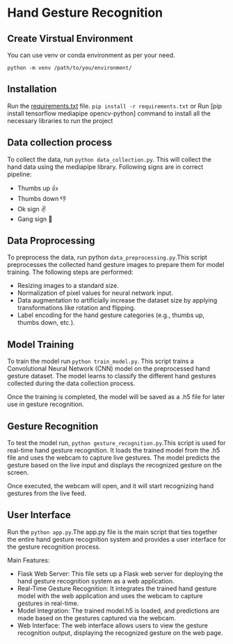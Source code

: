 # Hand Gesture Recognition

## Create Virstual Environment
You can use venv or conda environment as per your need.


```python -m venv /path/to/you/environment/```

## Installation
Run the [requirements.txt](/requirements.txt) file.
```pip install -r requirements.txt``` or 
Run [pip install tensorflow mediapipe opencv-python] command to install all the necessary libraries to run the project

## Data collection process
To collect the data, run ```python data_collection.py```. This will collect the hand data using the mediapipe library. Following signs are in correct pipeline:

* Thumbs up 👍
* Thumbs down 👎
* Ok sign ✌️
* Gang sign 🤟

## Data Proprocessing
To preprocess the data, run python ```data_preprocessing.py```.This script preprocesses the collected hand gesture images to prepare them for model training. The following steps are performed:

* Resizing images to a standard size.
* Normalization of pixel values for neural network input.
* Data augmentation to artificially increase the dataset size by  applying transformations like rotation and flipping.
* Label encoding for the hand gesture categories (e.g., thumbs up, thumbs down, etc.).

## Model Training
To train the model run ```python train_model.py```. This script trains a Convolutional Neural Network (CNN) model on the preprocessed hand gesture dataset. The model learns to classify the different hand gestures collected during the data collection process.

Once the training is completed, the model will be saved as a .h5 file for later use in gesture recognition.

## Gesture Recognition
To test the model run, ```python gesture_recognition.py```.This script is used for real-time hand gesture recognition. It loads the trained model from the .h5 file and uses the webcam to capture live gestures. The model predicts the gesture based on the live input and displays the recognized gesture on the screen.

Once executed, the webcam will open, and it will start recognizing hand gestures from the live feed.

## User Interface
Run the ```python app.py```.The app.py file is the main script that ties together the entire hand gesture recognition system and provides a user interface for the gesture recognition process.

Main Features:

* Flask Web Server: This file sets up a Flask web server for deploying the hand gesture recognition system as a web application.
* Real-Time Gesture Recognition: It integrates the trained hand gesture model with the web application and uses the webcam to capture gestures in real-time.
* Model Integration: The trained model.h5 is loaded, and predictions are made based on the gestures captured via the webcam.
* Web Interface: The web interface allows users to view the gesture recognition output, displaying the recognized gesture on the web page.









